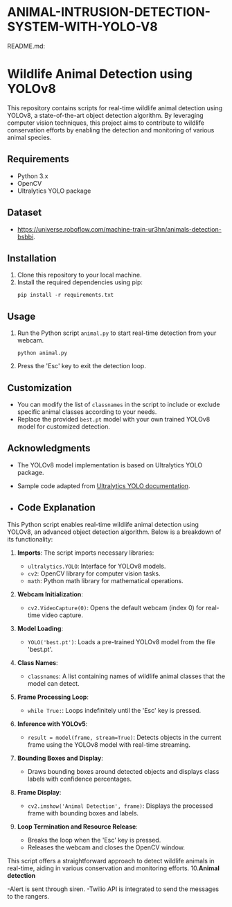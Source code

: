 # ANIMAL-INTRUSION-DETECTION-SYSTEM-WITH-YOLO-V8

README.md:

# Wildlife Animal Detection using YOLOv8

This repository contains scripts for real-time wildlife animal detection using YOLOv8, a state-of-the-art object detection algorithm. By leveraging computer vision techniques, this project aims to contribute to wildlife conservation efforts by enabling the detection and monitoring of various animal species.

## Requirements
- Python 3.x
- OpenCV
- Ultralytics YOLO package
  
## Dataset
- https://universe.roboflow.com/machine-train-ur3hn/animals-detection-bsbbi.

## Installation
1. Clone this repository to your local machine.
2. Install the required dependencies using pip:
    ```
    pip install -r requirements.txt
    ```

## Usage
1. Run the Python script `animal.py` to start real-time detection from your webcam.
    ```
    python animal.py
    ```
2. Press the 'Esc' key to exit the detection loop.

## Customization
- You can modify the list of `classnames` in the script to include or exclude specific animal classes according to your needs.
- Replace the provided `best.pt` model with your own trained YOLOv8 model for customized detection.

## Acknowledgments
- The YOLOv8 model implementation is based on Ultralytics YOLO package.
- Sample code adapted from [Ultralytics YOLO documentation](https://github.com/ultralytics/ultralytics).

- ## Code Explanation

This Python script enables real-time wildlife animal detection using YOLOv8, an advanced object detection algorithm. Below is a breakdown of its functionality:

1. **Imports**: The script imports necessary libraries:
   - `ultralytics.YOLO`: Interface for YOLOv8 models.
   - `cv2`: OpenCV library for computer vision tasks.
   - `math`: Python math library for mathematical operations.

2. **Webcam Initialization**: 
   - `cv2.VideoCapture(0)`: Opens the default webcam (index 0) for real-time video capture.

3. **Model Loading**:
   - `YOLO('best.pt')`: Loads a pre-trained YOLOv8 model from the file 'best.pt'.

4. **Class Names**: 
   - `classnames`: A list containing names of wildlife animal classes that the model can detect.

5. **Frame Processing Loop**:
   - `while True:`: Loops indefinitely until the 'Esc' key is pressed.

6. **Inference with YOLOv5**:
   - `result = model(frame, stream=True)`: Detects objects in the current frame using the YOLOv8 model with real-time streaming.

7. **Bounding Boxes and Display**:
   - Draws bounding boxes around detected objects and displays class labels with confidence percentages.

8. **Frame Display**:
   - `cv2.imshow('Animal Detection', frame)`: Displays the processed frame with bounding boxes and labels.

9. **Loop Termination and Resource Release**:
   - Breaks the loop when the 'Esc' key is pressed.
   - Releases the webcam and closes the OpenCV window.

This script offers a straightforward approach to detect wildlife animals in real-time, aiding in various conservation and monitoring efforts.
10.**Animal detection**

-Alert is sent through siren.
-Twilio API is integrated to send the messages to the rangers.



